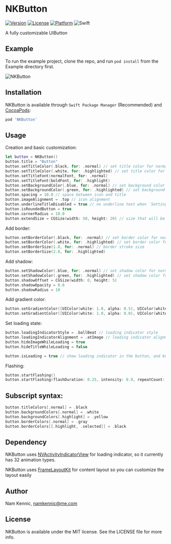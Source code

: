 # NKButton

[![Version](https://img.shields.io/cocoapods/v/NKButton.svg?style=flat)](http://cocoapods.org/pods/NKButton)
[![License](https://img.shields.io/cocoapods/l/NKButton.svg?style=flat)](http://cocoapods.org/pods/NKButton)
[![Platform](https://img.shields.io/cocoapods/p/NKButton.svg?style=flat)](http://cocoapods.org/pods/NKButton)
![Swift](https://img.shields.io/badge/%20in-swift%204.2-orange.svg)

A fully customizable UIButton

## Example

To run the example project, clone the repo, and run `pod install` from the Example directory first.

![NKButton](https://github.com/kennic/NKButton/blob/master/demo.gif)

## Installation

NKButton is available through `Swift Package Manager` (Recommended) and [CocoaPods](http://cocoapods.org):


```ruby
pod 'NKButton'
```

## Usage

Creation and basic customization:
```swift
let button = NKButton()
button.title = "Button"
button.setTitleColor(.black, for: .normal) // set title color for normal state
button.setTitleColor(.white, for: .highlighted) // set title color for highlight state
button.setTitleFont(normalFont, for: .normal)
button.setTitleFont(boldFont, for: .highlight)
button.setBackgroundColor(.blue, for: .normal) // set background color for normal state
button.setBackgroundColor(.green, for: .highlighted) // set background color for highlight state
button.spacing = 10.0 // space between icon and title
button.imageAlignment = .top // icon alignment
button.underlineTitleDisabled = true // no underline text when `Settings > Accessibility > Button Shapes` is ON
button.isRoundedButton = true
button.cornerRadius = 10.0
button.extendSize = CGSize(width: 50, height: 20) // size that will be included in sizeThatFits
```

Add border:
```swift
button.setBorderColor(.black, for: .normal) // set border color for normal state
button.setBorderColor(.white, for: .highlighted) // set border color for highlight state
button.setBorderSize(1.0, for: .normal) // border stroke size
button.setBorderSize(2.0, for: .highlighted)
```

Add shadow:
```swift
button.setShadowColor(.blue, for: .normal) // set shadow color for normal state
button.setShadowColor(.green, for: .highlighted) // set shadow color for highlight state
button.shadowOffset = CGSize(width: 0, height: 5)
button.shadowOpacity = 0.6
button.shadowRadius = 10
```

Add gradient color:
```swift
button.setGradientColor([UIColor(white: 1.0, alpha: 0.5), UIColor(white: 1.0, alpha: 0.0)], for: .normal) // set gradient color for normal state
button.setGradientColor([UIColor(white: 1.0, alpha: 0.0), UIColor(white: 1.0, alpha: 0.5)], for: .highlighted) // set gradient color for highlight state
```

Set loading state:

```swift
button.loadingIndicatorStyle = .ballBeat // loading indicator style
button.loadingIndicatorAlignment = .atImage // loading indicator alignment
button.hideImageWhileLoading = true
button.hideTitleWhileLoading = false

button.isLoading = true // show loading indicator in the button, and button will be disabled automatically until setting isLoading = false
```

Flashing:
```swift
button.startFlashing()
button.startFlashing(flashDuration: 0.25, intensity: 0.9, repeatCount: 10)
```

## Subscript syntax:
```swift
button.titleColors[.normal] = .black
button.backgroundColors[.normal] = .white
button.backgroundColors[.highlight] = .yellow
button.borderColors[.normal] = .gray
button.borderColors[[.highlight, .selected]] = .black
```

## Dependency

NKButton uses [NVActivityIndicatorView](https://github.com/ninjaprox/NVActivityIndicatorView) for loading indicator, so it currently has 32 animation types.

NKButton uses [FrameLayoutKit](https://github.com/kennic/FrameLayoutKit) for content layout so you can customize the layout easily

## Author

Nam Kennic, namkennic@me.com

## License

NKButton is available under the MIT license. See the LICENSE file for more info.
